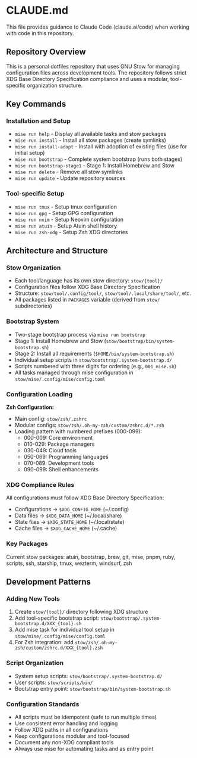 # CLAUDE.md

This file provides guidance to Claude Code (claude.ai/code) when working with code in this repository.

## Repository Overview

This is a personal dotfiles repository that uses GNU Stow for managing configuration files across development tools. The repository follows strict XDG Base Directory Specification compliance and uses a modular, tool-specific organization structure.

## Key Commands

### Installation and Setup
- `mise run help` - Display all available tasks and stow packages
- `mise run install` - Install all stow packages (create symlinks)
- `mise run install-adopt` - Install with adoption of existing files (use for initial setup)
- `mise run bootstrap` - Complete system bootstrap (runs both stages)
- `mise run bootstrap-stage1` - Stage 1: Install Homebrew and Stow
- `mise run delete` - Remove all stow symlinks
- `mise run update` - Update repository sources

### Tool-specific Setup
- `mise run tmux` - Setup tmux configuration
- `mise run gpg` - Setup GPG configuration
- `mise run nvim` - Setup Neovim configuration
- `mise run atuin` - Setup Atuin shell history
- `mise run zsh-xdg` - Setup Zsh XDG directories

## Architecture and Structure

### Stow Organization
- Each tool/language has its own stow directory: `stow/{tool}/`
- Configuration files follow XDG Base Directory Specification
- Structure: `stow/tool/.config/tool/`, `stow/tool/.local/share/tool/`, etc.
- All packages listed in `PACKAGES` variable (derived from `stow/` subdirectories)

### Bootstrap System
- Two-stage bootstrap process via `mise run bootstrap`
- Stage 1: Install Homebrew and Stow (`stow/bootstrap/bin/system-bootstrap.sh`)
- Stage 2: Install all requirements (`$HOME/bin/system-bootstrap.sh`)
- Individual setup scripts in `stow/bootstrap/.system-bootstrap.d/`
- Scripts numbered with three digits for ordering (e.g., `001_mise.sh`)
- All tasks managed through mise configuration in `stow/mise/.config/mise/config.toml`

### Configuration Loading
**Zsh Configuration:**
- Main config: `stow/zsh/.zshrc`
- Modular configs: `stow/zsh/.oh-my-zsh/custom/zshrc.d/*.zsh`
- Loading pattern with numbered prefixes (000-099):
  - 000-009: Core environment
  - 010-029: Package managers
  - 030-049: Cloud tools
  - 050-069: Programming languages
  - 070-089: Development tools
  - 090-099: Shell enhancements

### XDG Compliance Rules
All configurations must follow XDG Base Directory Specification:
- Configurations → `$XDG_CONFIG_HOME` (~/.config)
- Data files → `$XDG_DATA_HOME` (~/.local/share)
- State files → `$XDG_STATE_HOME` (~/.local/state)
- Cache files → `$XDG_CACHE_HOME` (~/.cache)

### Key Packages
Current stow packages: atuin, bootstrap, brew, git, mise, pnpm, ruby, scripts, ssh, starship, tmux, wezterm, windsurf, zsh

## Development Patterns

### Adding New Tools
1. Create `stow/{tool}/` directory following XDG structure
2. Add tool-specific bootstrap script: `stow/bootstrap/.system-bootstrap.d/XXX_{tool}.sh`
3. Add mise task for individual tool setup in `stow/mise/.config/mise/config.toml`
4. For Zsh integration: add `stow/zsh/.oh-my-zsh/custom/zshrc.d/XXX_{tool}.zsh`

### Script Organization
- System setup scripts: `stow/bootstrap/.system-bootstrap.d/`
- User scripts: `stow/scripts/bin/`
- Bootstrap entry point: `stow/bootstrap/bin/system-bootstrap.sh`

### Configuration Standards
- All scripts must be idempotent (safe to run multiple times)
- Use consistent error handling and logging
- Follow XDG paths in all configurations
- Keep configurations modular and tool-focused
- Document any non-XDG compliant tools
- Always use mise for automating tasks and as entry point